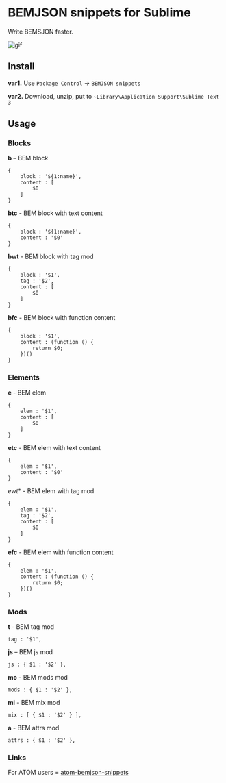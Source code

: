 # BEMJSON snippets for Sublime

Write BEMSJON faster.

![gif](http://i59.tinypic.com/2cn9xe0.gif)

## Install

**var1.** Use `Package Control` -> `BEMJSON snippets`

**var2.** Download, unzip, put to  `~Library\Application Support\Sublime Text 3`

## Usage

### Blocks <a name="blocks"></a>
**b** – BEM block

    {
        block : '${1:name}',
        content : [
            $0
        ]
    }


**btc** - BEM block with text content

    {
        block : '${1:name}',
        content : '$0'
    }


**bwt** - BEM block with tag mod

    {
        block : '$1',
        tag : '$2',
        content : [
            $0
        ]
    }


**bfc** - BEM block with function content

    {
        block : '$1',
        content : (function () {
            return $0;
        })()
    }


### Elements
**e** - BEM elem

    {
        elem : '$1',
        content : [
            $0
        ]
    }

**etc** - BEM elem with text content

    {
        elem : '$1',
        content : '$0'
    }


*ewt** - BEM elem with tag mod

    {
        elem : '$1',
        tag : '$2',
        content : [
            $0
        ]
    }


**efc** - BEM elem with function content

    {
        elem : '$1',
        content : (function () {
            return $0;
        })()
    }


### Mods
**t** - BEM tag mod

    tag : '$1',


**js** – BEM js mod

    js : { $1 : '$2' },


**mo** - BEM mods mod

    mods : { $1 : '$2' },


**mi** - BEM mix mod

    mix : [ { $1 : '$2' } ],


**a** - BEM attrs mod

    attrs : { $1 : '$2' },

### Links

For ATOM users = [atom-bemjson-snippets](https://github.com/verybigman/atom-bemjson-snippets)

